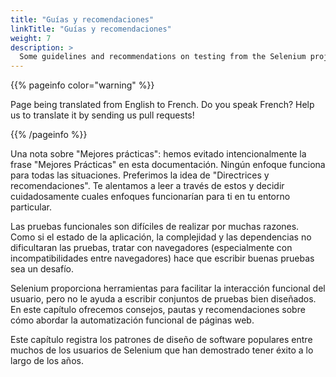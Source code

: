 ```yaml
---
title: "Guías y recomendaciones"
linkTitle: "Guías y recomendaciones"
weight: 7
description: >
  Some guidelines and recommendations on testing from the Selenium project.
---
```


{{% pageinfo color="warning" %}}
<p class="lead">
   <i class="fas fa-language display-4"></i> 
   Page being translated from 
   English to French. Do you speak French? Help us to translate
   it by sending us pull requests!
</p>
{{% /pageinfo %}}

Una nota sobre "Mejores prácticas": hemos evitado 
intencionalmente la frase "Mejores Prácticas" en esta 
documentación. Ningún enfoque funciona para todas las 
situaciones. Preferimos la idea de "Directrices y 
recomendaciones". Te alentamos a leer a través de estos y 
decidir cuidadosamente cuales enfoques funcionarían para ti en tu 
entorno particular. 

Las pruebas funcionales son difíciles de realizar por muchas 
razones. Como si el estado de la aplicación, la complejidad y 
las dependencias no dificultaran las pruebas, tratar con 
navegadores (especialmente con incompatibilidades entre 
navegadores) hace que escribir buenas pruebas sea un desafío. 

Selenium proporciona herramientas para facilitar la interacción 
funcional del usuario, pero no le ayuda a escribir conjuntos de 
pruebas bien diseñados. En este capítulo ofrecemos consejos, 
pautas y recomendaciones sobre cómo abordar la automatización 
funcional de páginas web. 

Este capítulo registra los patrones de diseño de software 
populares entre muchos de los usuarios de Selenium que han 
demostrado tener éxito a lo largo de los años.